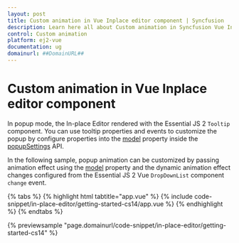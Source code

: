 ```yaml
---
layout: post
title: Custom animation in Vue Inplace editor component | Syncfusion
description: Learn here all about Custom animation in Syncfusion Vue Inplace editor component of Syncfusion Essential JS 2 and more.
control: Custom animation 
platform: ej2-vue
documentation: ug
domainurl: ##DomainURL##
---
```


# Custom animation in Vue Inplace editor component

In popup mode, the In-place Editor rendered with the Essential JS 2 `Tooltip` component. You can use tooltip properties and events to customize the popup by configure properties into the [model](https://ej2.syncfusion.com/vue/documentation/api/inplace-editor/popupSettings/#model) property inside the [popupSettings](https://ej2.syncfusion.com/vue/documentation/api/inplace-editor/popupSettings/) API.

In the following sample, popup animation can be customized by passing animation effect using the [model](https://ej2.syncfusion.com/vue/documentation/api/inplace-editor/popupSettings/#model) property and the dynamic animation effect changes configured from the Essential JS 2 Vue `DropDownList` component `change` event.

{% tabs %}
{% highlight html tabtitle="app.vue" %}
{% include code-snippet/in-place-editor/getting-started-cs14/app.vue %}
{% endhighlight %}
{% endtabs %}
        
{% previewsample "page.domainurl/code-snippet/in-place-editor/getting-started-cs14" %}